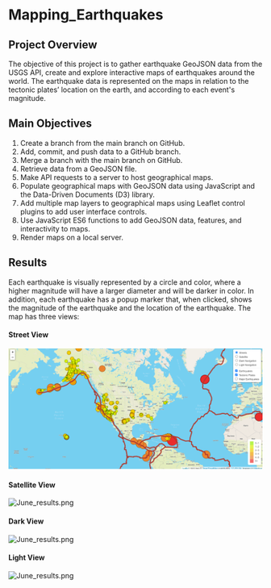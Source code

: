 # Mapping_Earthquakes

## Project Overview

The objective of this project is to gather earthquake GeoJSON data from the USGS API, create and explore interactive maps of earthquakes around the world.
The earthquake data is represented on the maps in relation to the tectonic plates’ location on the earth, and according to each event's magnitude.

## Main Objectives

1. Create a branch from the main branch on GitHub.
2. Add, commit, and push data to a GitHub branch.
3. Merge a branch with the main branch on GitHub.
4. Retrieve data from a GeoJSON file.
5. Make API requests to a server to host geographical maps.
6. Populate geographical maps with GeoJSON data using JavaScript and the Data-Driven Documents (D3) library.
7. Add multiple map layers to geographical maps using Leaflet control plugins to add user interface controls.
8. Use JavaScript ES6 functions to add GeoJSON data, features, and interactivity to maps.
9. Render maps on a local server.

## Results

Each earthquake is visually represented by a circle and color, where a higher magnitude will have a larger diameter and will be darker in color. In addition, each earthquake has a popup marker that, when clicked, shows the magnitude of the earthquake and the location of the earthquake. The map has three views:

#### Street View

![[Earthquake_Challenge](https://github.com/OrGriss26/Mapping_Earthquakes/tree/main/Earthquake_Challenge)](Pic1.png)

#### Satellite View

![June_results.png](June_results.png)

#### Dark View

![June_results.png](June_results.png)

#### Light View

![June_results.png](June_results.png)
